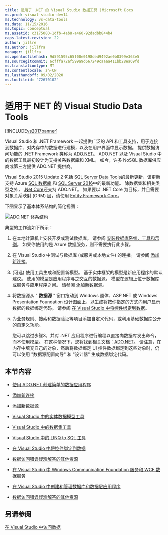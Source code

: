 ```yaml
---
title: 适用于 .NET 的 Visual Studio 数据工具 |Microsoft Docs
ms.prod: visual-studio-dev14
ms.technology: vs-data-tools
ms.date: 11/15/2016
ms.topic: conceptual
ms.assetid: c3175080-1dfb-4ab8-a460-92dadbb844b4
caps.latest.revision: 22
author: jillre
ms.author: jillfra
manager: jillfra
ms.openlocfilehash: 9d591595c65f00e0198ded9492ae0b8399e363e5
ms.sourcegitcommit: 6cfffa72af599a9d667249caaaa411bb28ea69fd
ms.translationtype: MT
ms.contentlocale: zh-CN
ms.lasthandoff: 09/02/2020
ms.locfileid: "72670102"
---
```

# <a name="visual-studio-data-tools-for-net"></a>适用于 NET 的 Visual Studio Data Tools
[!INCLUDE[vs2017banner](../includes/vs2017banner.md)]

Visual Studio 和 .NET Framework 一起提供广泛的 API 和工具支持，用于连接到数据库、对内存中的数据进行建模，以及在用户界面中显示数据。  提供数据访问功能的 .NET Framework 类称为 [ADO.NET](https://msdn.microsoft.com/library/e80y5yhx\(v=vs.110\).aspx)。 ADO.NET 以及 Visual Studio 中的数据工具最初设计为支持关系数据库和 XML。 如今，许多 NoSQL 数据库供应商或第三方提供 ADO.NET 提供商。

 Visual Studio 2015 Update 2 包括            [SQL Server Data Tools](https://msdn.microsoft.com/library/hh272686\(v=vs.103\).aspx)的最新更新，该更新支持 Azure [SQL 数据库](https://azure.microsoft.com/services/sql-database/) 和 [SQL Server 2016](https://www.microsoft.com/sql-server/sql-server-2016)中的最新功能。 除数据集和相关类型之外， [.Net Core](https://www.dotnetfoundation.org/projects?searchquery=dotnet+core&type=project)还支持 ADO.NET。 如果要以 .NET Core 为目标，并且需要对象关系映射 (ORM) 层，请使用 [Entity Framework Core](https://msdn.microsoft.com/data/ef.aspx)。

 下图显示了基本体系结构的简化视图：

 ![ADO.NET 体系结构](../data-tools/media/raddata-ado-net-architecture-diagram.png "raddata ADO.NET 体系结构示意图")

 典型的工作流如下所示：

1. 在本地计算机上安装开发或测试数据库。 请参阅 [安装数据库系统、工具和示例](../data-tools/installing-database-systems-tools-and-samples.md)。 如果你使用的是 Azure 数据服务，则不需要执行此步骤。

2. 在 Visual Studio 中测试与数据库 (或服务或本地文件) 的连接。 请参阅 [添加新连接](../data-tools/add-new-connections.md)。

3.  (可选) 使用工具生成和配置新模型。 基于实体框架的模型是新应用程序的默认建议。 使用的模型是应用程序与之交互的数据源。 模型在逻辑上位于数据库或服务与应用程序之间。  请参阅 [添加新数据源](../data-tools/add-new-data-sources.md)。

4. 将数据源从 " **数据源** " 窗口拖动到 Windows 窗体、ASP.NET 或 Windows Presentation Foundation 设计图面上，以生成将按你指定的方式向用户显示数据的数据绑定代码。 请参阅 [在 Visual Studio 中将控件绑定到数据](../data-tools/bind-controls-to-data-in-visual-studio.md)。

5. 为业务规则、搜索和数据验证等项目添加自定义代码，或利用基础数据库公开的自定义功能。

   您可以跳过步骤3，并对 .NET 应用程序进行编程以直接向数据库发出命令，而不使用模型。 在这种情况下，您将找到相关文档：[ADO.NET](https://msdn.microsoft.com/library/e80y5yhx\(v=vs.110\).aspx)。 请注意，在内存中填充自己的对象，然后将数据绑定 UI 控件数据绑定到这些对象时，仍可以使用 "数据源配置向导" 和 "设计器" 生成数据绑定代码。

## <a name="in-this-section"></a>本节内容

- [使用 ADO.NET 创建简单的数据应用程序](../data-tools/create-a-simple-data-application-by-using-adonet.md)

- [添加新连接](../data-tools/add-new-connections.md)

- [添加新数据源](../data-tools/add-new-data-sources.md)

- [Visual Studio 中的实体数据模型工具](../data-tools/entity-data-model-tools-in-visual-studio.md)

- [Visual Studio 中的数据集工具](../data-tools/dataset-tools-in-visual-studio.md)

- [Visual Studio 中的 LINQ to SQL 工具](../data-tools/linq-to-sql-tools-in-visual-studio2.md)

- [在 Visual Studio 中将控件绑定到数据](../data-tools/bind-controls-to-data-in-visual-studio.md)

- [数据访问错误疑难解答的其他资源](../data-tools/additional-resources-for-troubleshooting-data-access-errors.md)

- [在 Visual Studio 中 Windows Communication Foundation 服务和 WCF 数据服务](../data-tools/windows-communication-foundation-services-and-wcf-data-services-in-visual-studio.md)

- [在 Visual Studio 中创建和管理数据库和数据层应用程序](../data-tools/creating-and-managing-databases-and-data-tier-applications-in-visual-studio.md)

- [数据访问错误疑难解答的其他资源](../data-tools/additional-resources-for-troubleshooting-data-access-errors.md)

## <a name="see-also"></a>另请参阅
 [在 Visual Studio 中访问数据](../data-tools/accessing-data-in-visual-studio.md)
